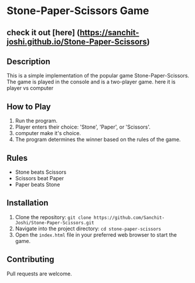 # Stone-Paper-Scissors Game
## check it out [here] (https://sanchit-joshi.github.io/Stone-Paper-Scissors)
## Description
This is a simple implementation of the popular game Stone-Paper-Scissors. The game is played in the console and is a two-player game.
here it is player vs computer

## How to Play
1. Run the program.
2. Player enters their choice: 'Stone', 'Paper', or 'Scissors'.
3. computer make it's choice.
4. The program determines the winner based on the rules of the game.

## Rules
- Stone beats Scissors
- Scissors beat Paper
- Paper beats Stone

## Installation
1. Clone the repository: `git clone https://github.com/Sanchit-Joshi/Stone-Paper-Scissors.git`
2. Navigate into the project directory: `cd stone-paper-scissors`
3. Open the `index.html` file in your preferred web browser to start the game.
## Contributing
Pull requests are welcome.  
